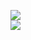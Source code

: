 [![](https://img.shields.io/badge/Made%20With-Github%20Spray-lightgrey.svg?style=for-the-badge&logo=github)](https://github.com/Annihil/github-spray#6123)  
[![](https://i.imgur.com/2DrTn0Z.gif)](https://github.com/Annihil/github-spray)
